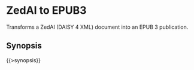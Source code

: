 <link rev="dp2:doc" href="../resources/xml/xproc/zedai-to-epub3.xpl"/>
<link rel="rdf:type" href="http://www.daisy.org/ns/pipeline/userdoc"/>
<meta property="dc:title" content="ZedAI to EPUB3"/>

# ZedAI to EPUB3

Transforms a ZedAI (DAISY 4 XML) document into an EPUB 3 publication.

## Synopsis

{{>synopsis}}

